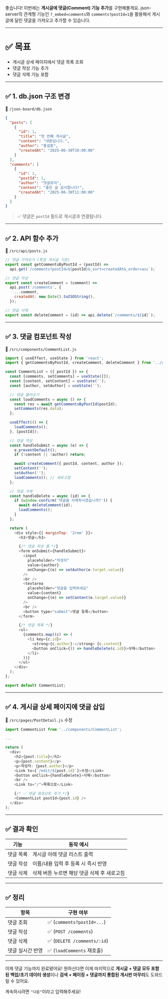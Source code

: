 좋습니다! 이번에는 **게시글에 댓글(Comment) 기능 추가**를 구현해볼게요.
json-server의 관계형 기능인 `?_embed=comments`와 `comments?postId=1`을 활용해서 게시글에 달린 댓글을 가져오고 추가할 수 있습니다.

---

# ✅ 목표

* 게시글 상세 페이지에서 댓글 목록 조회
* 댓글 작성 기능 추가
* 댓글 삭제 기능 포함

---

## ✅ 1. db.json 구조 변경

📄 `/json-board/db.json`

```json
{
  "posts": [
    {
      "id": 1,
      "title": "첫 번째 게시글",
      "content": "내용입니다.",
      "author": "홍길동",
      "createdAt": "2025-06-30T10:00:00"
    }
  ],
  "comments": [
    {
      "id": 1,
      "postId": 1,
      "author": "댓글유저",
      "content": "좋은 글 감사합니다!",
      "createdAt": "2025-06-30T11:00:00"
    }
  ]
}
```

> ✅ 댓글은 `postId` 필드로 게시글과 연결됩니다.

---

## ✅ 2. API 함수 추가

📄 `/src/api/posts.js`

```js
// 댓글 가져오기 (특정 게시글 기준)
export const getCommentsByPostId = (postId) =>
  api.get(`/comments?postId=${postId}&_sort=createdAt&_order=asc`);

// 댓글 작성
export const createComment = (comment) =>
  api.post('/comments', {
    ...comment,
    createdAt: new Date().toISOString(),
  });

// 댓글 삭제
export const deleteComment = (id) => api.delete(`/comments/${id}`);
```

---

## ✅ 3. 댓글 컴포넌트 작성

📄 `/src/components/CommentList.js`

```js
import { useEffect, useState } from 'react';
import { getCommentsByPostId, createComment, deleteComment } from '../api/posts';

const CommentList = ({ postId }) => {
  const [comments, setComments] = useState([]);
  const [content, setContent] = useState('');
  const [author, setAuthor] = useState('');

  // 댓글 불러오기
  const loadComments = async () => {
    const res = await getCommentsByPostId(postId);
    setComments(res.data);
  };

  useEffect(() => {
    loadComments();
  }, [postId]);

  // 댓글 작성
  const handleSubmit = async (e) => {
    e.preventDefault();
    if (!content || !author) return;

    await createComment({ postId, content, author });
    setContent('');
    setAuthor('');
    loadComments(); // 새로고침
  };

  // 댓글 삭제
  const handleDelete = async (id) => {
    if (window.confirm('댓글을 삭제하시겠습니까?')) {
      await deleteComment(id);
      loadComments();
    }
  };

  return (
    <div style={{ marginTop: '2rem' }}>
      <h3>댓글</h3>

      {/* 댓글 작성 폼 */}
      <form onSubmit={handleSubmit}>
        <input
          placeholder="작성자"
          value={author}
          onChange={(e) => setAuthor(e.target.value)}
        />
        <br />
        <textarea
          placeholder="댓글을 입력하세요"
          value={content}
          onChange={(e) => setContent(e.target.value)}
        />
        <br />
        <button type="submit">댓글 등록</button>
      </form>

      {/* 댓글 목록 */}
      <ul>
        {comments.map((c) => (
          <li key={c.id}>
            <strong>{c.author}:</strong> {c.content}
            <button onClick={() => handleDelete(c.id)}>삭제</button>
          </li>
        ))}
      </ul>
    </div>
  );
};

export default CommentList;
```

---

## ✅ 4. 게시글 상세 페이지에 댓글 삽입

📄 `/src/pages/PostDetail.js` 수정

```js
import CommentList from '../components/CommentList';

...

return (
  <div>
    <h2>{post.title}</h2>
    <p>{post.content}</p>
    <p>작성자: {post.author}</p>
    <Link to={`/edit/${post.id}`}>수정</Link>
    <button onClick={handleDelete}>삭제</button>
    <br />
    <Link to="/">목록으로</Link>

    {/* ✅ 댓글 컴포넌트 추가 */}
    <CommentList postId={post.id} />
  </div>
);
```

---

## ✅ 결과 확인

| 기능    | 동작 예시                     |
| ----- | ------------------------- |
| 댓글 목록 | 게시글 아래 댓글 리스트 출력          |
| 댓글 작성 | 이름/내용 입력 후 등록 시 즉시 반영     |
| 댓글 삭제 | 삭제 버튼 누르면 해당 댓글 삭제 후 새로고침 |

---

## ✅ 정리

| 항목        | 구현 여부                      |
| --------- | -------------------------- |
| 댓글 조회     | ✅ (`comments?postId=...`)  |
| 댓글 작성     | ✅ (`POST /comments`)       |
| 댓글 삭제     | ✅ (`DELETE /comments/:id`) |
| 댓글 실시간 반영 | ✅ (`loadComments` 재호출)     |

---

이제 댓글 기능까지 완료됐어요!
원하신다면 이제 마지막으로 **게시글 + 댓글 모두 포함된 백업/초기 데이터 생성**이나 **검색 + 페이징 + 댓글까지 통합된 게시판 마무리**도 도와드릴 수 있어요.

계속하시려면 `"다음"`이라고 입력해주세요!
